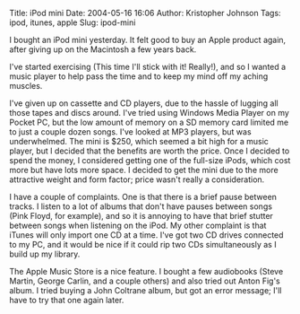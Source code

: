 Title: iPod mini
Date: 2004-05-16 16:06
Author: Kristopher Johnson
Tags: ipod, itunes, apple
Slug: ipod-mini

I bought an iPod mini yesterday. It felt good to buy an Apple product
again, after giving up on the Macintosh a few years back.

I've started exercising (This time I'll stick with it! Really!), and so
I wanted a music player to help pass the time and to keep my mind off my
aching muscles.

I've given up on cassette and CD players, due to the hassle of lugging
all those tapes and discs around. I've tried using Windows Media Player
on my Pocket PC, but the low amount of memory on a SD memory card
limited me to just a couple dozen songs. I've looked at MP3 players, but
was underwhelmed. The mini is $250, which seemed a bit high for a music
player, but I decided that the benefits are worth the price. Once I
decided to spend the money, I considered getting one of the full-size
iPods, which cost more but have lots more space. I decided to get the
mini due to the more attractive weight and form factor; price wasn't
really a consideration.

I have a couple of complaints. One is that there is a brief pause
between tracks. I listen to a lot of albums that don't have pauses
between songs (Pink Floyd, for example), and so it is annoying to have
that brief stutter between songs when listening on the iPod. My other
complaint is that iTunes will only import one CD at a time. I've got two
CD drives connected to my PC, and it would be nice if it could rip two
CDs simultaneously as I build up my library.

The Apple Music Store is a nice feature. I bought a few audiobooks
(Steve Martin, George Carlin, and a couple others) and also tried out
Anton Fig's album. I tried buying a John Coltrane album, but got an
error message; I'll have to try that one again later.

